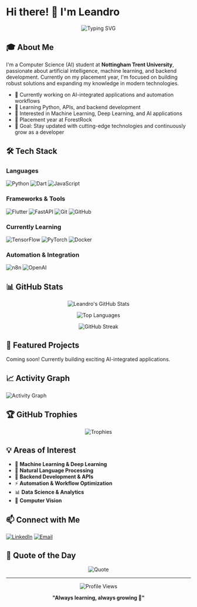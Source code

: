 # Hi there! 👋 I'm Leandro

<div align="center">
  
  ![Typing SVG](https://readme-typing-svg.herokuapp.com?font=Fira+Code&pause=1000&color=2E9EF7&center=true&vCenter=true&width=435&lines=Computer+Science+Student;AI+%26+Machine+Learning+Enthusiast;Backend+Developer;Always+Learning+%F0%9F%9A%80)

</div>

## 🎓 About Me

I'm a Computer Science (AI) student at **Nottingham Trent University**, passionate about artificial intelligence, machine learning, and backend development. Currently on my placement year, I'm focused on building robust solutions and expanding my knowledge in modern technologies.

- 🔭 Currently working on AI-integrated applications and automation workflows
- 🌱 Learning Python, APIs, and backend development
- 🤖 Interested in Machine Learning, Deep Learning, and AI applications
- 💼 Placement year at ForestRock
- 🎯 Goal: Stay updated with cutting-edge technologies and continuously grow as a developer

## 🛠️ Tech Stack

### Languages
![Python](https://img.shields.io/badge/Python-3776AB?style=for-the-badge&logo=python&logoColor=white)
![Dart](https://img.shields.io/badge/Dart-0175C2?style=for-the-badge&logo=dart&logoColor=white)
![JavaScript](https://img.shields.io/badge/JavaScript-F7DF1E?style=for-the-badge&logo=javascript&logoColor=black)

### Frameworks & Tools
![Flutter](https://img.shields.io/badge/Flutter-02569B?style=for-the-badge&logo=flutter&logoColor=white)
![FastAPI](https://img.shields.io/badge/FastAPI-009688?style=for-the-badge&logo=fastapi&logoColor=white)
![Git](https://img.shields.io/badge/Git-F05032?style=for-the-badge&logo=git&logoColor=white)
![GitHub](https://img.shields.io/badge/GitHub-181717?style=for-the-badge&logo=github&logoColor=white)

### Currently Learning
![TensorFlow](https://img.shields.io/badge/TensorFlow-FF6F00?style=for-the-badge&logo=tensorflow&logoColor=white)
![PyTorch](https://img.shields.io/badge/PyTorch-EE4C2C?style=for-the-badge&logo=pytorch&logoColor=white)
![Docker](https://img.shields.io/badge/Docker-2496ED?style=for-the-badge&logo=docker&logoColor=white)

### Automation & Integration
![n8n](https://img.shields.io/badge/n8n-EA4B71?style=for-the-badge&logo=n8n&logoColor=white)
![OpenAI](https://img.shields.io/badge/OpenAI-412991?style=for-the-badge&logo=openai&logoColor=white)

## 📊 GitHub Stats

<div align="center">
  
  ![Leandro's GitHub Stats](https://github-readme-stats.vercel.app/api?username=LeandroCostaSantos&show_icons=true&theme=tokyonight&hide_border=true&count_private=true)
  
  ![Top Languages](https://github-readme-stats.vercel.app/api/top-langs/?username=LeandroCostaSantos&layout=compact&theme=tokyonight&hide_border=true&langs_count=8)
  
  ![GitHub Streak](https://github-readme-streak-stats.herokuapp.com/?user=LeandroCostaSantos&theme=tokyonight&hide_border=true)

</div>

## 🚀 Featured Projects

<!-- Add your projects here when you have them pinned -->
<!-- 
### 🤖 [Project Name](link)
Brief description of what the project does and technologies used.
- **Tech Stack:** Python, TensorFlow, FastAPI
- **Highlights:** Feature 1, Feature 2, Feature 3
-->

Coming soon! Currently building exciting AI-integrated applications.

## 📈 Activity Graph

![Activity Graph](https://github-readme-activity-graph.vercel.app/graph?username=LeandroCostaSantos&theme=tokyo-night&hide_border=true)

## 🏆 GitHub Trophies

<div align="center">
  
  ![Trophies](https://github-profile-trophy.vercel.app/?username=LeandroCostaSantos&theme=tokyonight&no-frame=true&row=1&column=7)
  
</div>

## 💡 Areas of Interest

- 🧠 **Machine Learning & Deep Learning**
- 🤖 **Natural Language Processing**
- 🔧 **Backend Development & APIs**
- ⚡ **Automation & Workflow Optimization**
- 📊 **Data Science & Analytics**
- 🎯 **Computer Vision**

## 📫 Connect with Me

[![LinkedIn](https://img.shields.io/badge/LinkedIn-0077B5?style=for-the-badge&logo=linkedin&logoColor=white)](https://www.linkedin.com/in/leandrocostasantos/)
[![Email](https://img.shields.io/badge/Email-D14836?style=for-the-badge&logo=gmail&logoColor=white)](mailto:leandrocostasantos01@gmail.com)
<!-- [![Portfolio](https://img.shields.io/badge/Portfolio-000000?style=for-the-badge&logo=About.me&logoColor=white)](YOUR_PORTFOLIO_URL) -->

## 💭 Quote of the Day

<div align="center">
  
  ![Quote](https://quotes-github-readme.vercel.app/api?type=horizontal&theme=tokyonight)
  
</div>

---

<div align="center">
  
  ![Profile Views](https://komarev.com/ghpvc/?username=LeandroCostaSantos&color=blueviolet&style=for-the-badge)
  
  **"Always learning, always growing 🚀"**
  
</div>
